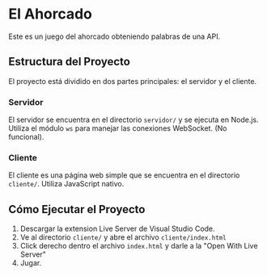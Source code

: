# El Ahorcado

Este es un juego del ahorcado obteniendo palabras de una API.

## Estructura del Proyecto

El proyecto está dividido en dos partes principales: el servidor y el cliente.

### Servidor

El servidor se encuentra en el directorio `servidor/` y se ejecuta en Node.js. Utiliza el módulo `ws` para manejar las conexiones WebSocket. (No funcional).

### Cliente

El cliente es una página web simple que se encuentra en el directorio `cliente/`. Utiliza JavaScript nativo.

## Cómo Ejecutar el Proyecto

1. Descargar la extension Live Server de Visual Studio Code.
2. Ve al directorio `cliente/` y abre el archivo `cliente/index.html`
3. Click derecho dentro el archivo `index.html` y darle a la "Open With Live Server"
4. Jugar.


 
